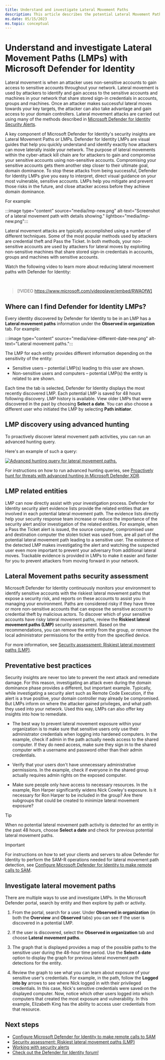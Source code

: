 ```yaml
---
title: Understand and investigate Lateral Movement Paths 
description: This article describes the potential Lateral Movement Paths (LMPs) of Microsoft Defender for Identity
ms.date: 05/15/2023
ms.topic: conceptual
---
```


# Understand and investigate Lateral Movement Paths (LMPs) with Microsoft Defender for Identity

Lateral movement is when an attacker uses non-sensitive accounts to gain access to sensitive accounts throughout your network. Lateral movement is used by attackers to identify and gain access to the sensitive accounts and machines in your network that share stored sign-in credentials in accounts, groups and machines. Once an attacker makes successful lateral moves towards your key targets, the attacker can also take advantage and gain access to your domain controllers. Lateral movement attacks are carried out using many of the methods described in [Microsoft Defender for Identity Security Alerts](alerts-overview.md).

A key component of Microsoft Defender for Identity's security insights are Lateral Movement Paths or LMPs. Defender for Identity LMPs are visual guides that help you quickly understand and identify exactly how attackers can move laterally inside your network. The purpose of lateral movements within the cyber-attack kill chain are for attackers to gain and compromise your sensitive accounts using non-sensitive accounts. Compromising your sensitive accounts gets them another step closer to their ultimate goal, domain dominance. To stop these attacks from being successful, Defender for Identity LMPs give you easy to interpret, direct visual guidance on your most vulnerable, sensitive accounts. LMPs help you mitigate and prevent those risks in the future, and close attacker access before they achieve domain dominance.

For example:

:::image type="content" source="media/lmp-new.png" alt-text="Screenshot of a lateral movement path with details showing." lightbox="media/lmp-new.png":::

Lateral movement attacks are typically accomplished using a number of different techniques. Some of the most popular methods used by attackers are credential theft and Pass the Ticket. In both methods, your non-sensitive accounts are used by attackers for lateral moves by exploiting non-sensitive machines that share stored sign-in credentials in accounts, groups and machines with sensitive accounts.


Watch the following video to learn more about reducing lateral movement paths with Defender for Identity:

<br>

> [!VIDEO https://www.microsoft.com/videoplayer/embed/RWAOfW]

## Where can I find Defender for Identity LMPs?

Every identity discovered by Defender for Identity to be in an LMP has a **Lateral movement paths** information under the **Observed in organization** tab. For example:

:::image type="content" source="media/view-different-date-new.png" alt-text="Lateral movement paths.":::

The LMP for each entity provides different information depending on the sensitivity of the entity:

- Sensitive users – potential LMP(s) leading to this user are shown.
- Non-sensitive users and computers – potential LMP(s) the entity is related to are shown.

Each time the tab is selected, Defender for Identity displays the most recently discovered LMP. Each potential LMP is saved for 48 hours following discovery. LMP history is available. View older LMPs that were discovered in the past by choosing **Select a date**. You can also choose a different user who initiated the LMP by selecting **Path initiator**.

## LMP discovery using advanced hunting

To proactively discover lateral movement path activities, you can run an advanced hunting query.

Here's an example of such a query:

[![Advanced hunting query for lateral movement paths.](media/advanced-hunting-lateral-movement-paths.png)](media/advanced-hunting-lateral-movement-paths.png#lightbox)

For instructions on how to run advanced hunting queries, see [Proactively hunt for threats with advanced hunting in Microsoft Defender XDR](/microsoft-365/security/defender/advanced-hunting-overview).

## LMP related entities

LMP can now directly assist with your investigation process. Defender for Identity security alert evidence lists provide the related entities that are involved in each potential lateral movement path. The evidence lists directly help your security response team increase or reduce the importance of the security alert and/or investigation of the related entities. For example, when a Pass the Ticket alert is issued, the source computer, compromised user and destination computer the stolen ticket was used from, are all part of the potential lateral movement path leading to a sensitive user. The existence of the detected LMP makes investigating the alert and watching the suspected user even more important to prevent your adversary from additional lateral moves. Trackable evidence is provided in LMPs to make it easier and faster for you to prevent attackers from moving forward in your network.

## Lateral Movement paths security assessment

Microsoft Defender for Identity continuously monitors your environment to identify sensitive accounts with the riskiest lateral movement paths that expose a security risk, and reports on these accounts to assist you in managing your environment. Paths are considered risky if they have three or more non-sensitive accounts that can expose the sensitive account to credential theft by malicious actors. To discover which of your sensitive accounts have risky lateral movement paths, review the **Riskiest lateral movement paths (LMP)** security assessment. Based on the recommendations, you can remove the entity from the group, or remove the local administrator permissions for the entity from the specified device.

For more information, see [Security assessment: Riskiest lateral movement paths (LMP)](security-assessment-riskiest-lmp.md).

## Preventative best practices

Security insights are never too late to prevent the next attack and remediate damage. For this reason, investigating an attack even during the domain dominance phase provides a different, but important example. Typically, while investigating a security alert such as Remote Code Execution, if the alert is a true positive, your domain controller may already be compromised. But LMPs inform on where the attacker gained privileges, and what path they used into your network. Used this way, LMPs can also offer key insights into how to remediate.

- The best way to prevent lateral movement exposure within your organization is to make sure that sensitive users only use their administrator credentials when logging into hardened computers. In the example, check if admin in the path actually needs access to the shared computer. If they do need access, make sure they sign in to the shared computer with a username and password other than their admin credentials.

- Verify that your users don't have unnecessary administrative permissions. In the example, check if everyone in the shared group actually requires admin rights on the exposed computer.

- Make sure people only have access to necessary resources. In the example, Ron Harper significantly widens Nick Cowley's exposure. Is it necessary for Ron Harper to be included in the group? Are there subgroups that could be created to minimize lateral movement exposure?

> [!TIP]
> When no potential lateral movement path activity is detected for an entity in the past 48 hours, choose **Select a date** and check for previous potential lateral movement paths.

> [!IMPORTANT]
> For instructions on how to set your clients and servers to allow Defender for Identity to perform the SAM-R operations needed for lateral movement path detection, see [Configure Microsoft Defender for Identity to make remote calls to SAM](remote-calls-sam.md).

## Investigate lateral movement paths

There are multiple ways to use and investigate LMPs. In the Microsoft Defender portal, search by entity and then explore by path or activity.

1. From the portal, search for a user. Under **Observed in organization** (in both the **Overview** and **Observed** tabs) you can see if the user is discovered in a potential LMP.

1. If the user is discovered, select the **Observed in organization** tab and choose **Lateral movement paths**.

1. The graph that is displayed provides a map of the possible paths to the sensitive user during the 48-hour time period. Use the **Select a date** option to display the graph for previous lateral movement path detections for the entity.

1. Review the graph to see what you can learn about exposure of your sensitive user's credentials. For example, in the path, follow the **Logged into by** arrows to see where Nick logged in with their privileged credentials. In this case, Nick's sensitive credentials were saved on the displayed computer. Now, notice which other users logged into which computers that created the most exposure and vulnerability. In this example, Elizabeth King has the ability to access user credentials from that resource.

## Next steps

- [Configure Microsoft Defender for Identity to make remote calls to SAM](remote-calls-sam.md)
- [Security assessment: Riskiest lateral movement paths (LMP)](security-assessment-riskiest-lmp.md)
- [Working with security alerts](/defender-for-identity/manage-security-alerts)
- [Check out the Defender for Identity forum!](<https://aka.ms/MDIcommunity>)
